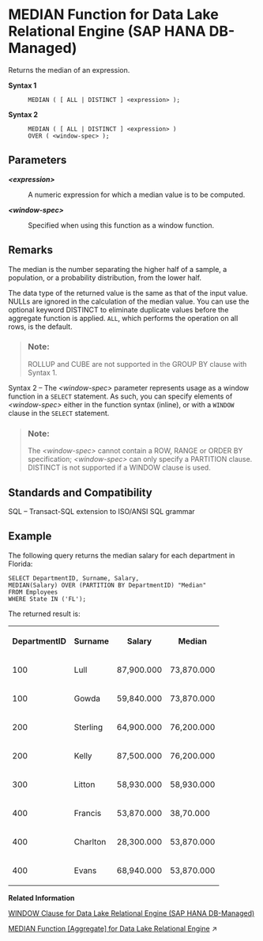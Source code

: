 <!-- loiod48698c99cd5450980130ce6dcd32356 -->

# MEDIAN Function for Data Lake Relational Engine \(SAP HANA DB-Managed\)

Returns the median of an expression.




<dl>
<dt><b>

Syntax 1

</b></dt>
<dd>

```
MEDIAN ( [ ALL | DISTINCT ] <expression> );
```



</dd><dt><b>

Syntax 2

</b></dt>
<dd>

```
MEDIAN ( [ ALL | DISTINCT ] <expression> )
OVER ( <window-spec> );
```



</dd>
</dl>



<a name="loiod48698c99cd5450980130ce6dcd32356__section_pzv_shn_vrb"/>

## Parameters


<dl>
<dt><b>

*<expression\>*

</b></dt>
<dd>

A numeric expression for which a median value is to be computed.



</dd><dt><b>

*<window-spec\>*

</b></dt>
<dd>

Specified when using this function as a window function.



</dd>
</dl>



<a name="loiod48698c99cd5450980130ce6dcd32356__section_crr_thn_vrb"/>

## Remarks

The median is the number separating the higher half of a sample, a population, or a probability distribution, from the lower half.

The data type of the returned value is the same as that of the input value. NULLs are ignored in the calculation of the median value. You can use the optional keyword DISTINCT to eliminate duplicate values before the aggregate function is applied. `ALL`, which performs the operation on all rows, is the default.

> ### Note:  
> ROLLUP and CUBE are not supported in the GROUP BY clause with Syntax 1.

Syntax 2 – The *<window-spec\>* parameter represents usage as a window function in a `SELECT` statement. As such, you can specify elements of *<window-spec\>* either in the function syntax \(inline\), or with a `WINDOW` clause in the `SELECT` statement.

> ### Note:  
> The *<window-spec\>* cannot contain a ROW, RANGE or ORDER BY specification; *<window-spec\>* can only specify a PARTITION clause. DISTINCT is not supported if a WINDOW clause is used.



<a name="loiod48698c99cd5450980130ce6dcd32356__section_vkh_yhn_vrb"/>

## Standards and Compatibility

SQL – Transact-SQL extension to ISO/ANSI SQL grammar



<a name="loiod48698c99cd5450980130ce6dcd32356__section_o2t_vhn_vrb"/>

## Example

The following query returns the median salary for each department in Florida:

```
SELECT DepartmentID, Surname, Salary,
MEDIAN(Salary) OVER (PARTITION BY DepartmentID) "Median"
FROM Employees
WHERE State IN ('FL');
```

The returned result is:


<table>
<tr>
<th valign="top" rowspan="1">

DepartmentID

</th>
<th valign="top" rowspan="1">

Surname

</th>
<th valign="top" rowspan="1">

Salary

</th>
<th valign="top" rowspan="1">

Median

</th>
</tr>
<tr>
<td valign="top" rowspan="1">

100

</td>
<td valign="top" rowspan="1">

Lull

</td>
<td valign="top" rowspan="1">

87,900.000

</td>
<td valign="top" rowspan="1">

73,870.000

</td>
</tr>
<tr>
<td valign="top" rowspan="1">

100

</td>
<td valign="top" rowspan="1">

Gowda

</td>
<td valign="top" rowspan="1">

59,840.000

</td>
<td valign="top" rowspan="1">

73,870.000

</td>
</tr>
<tr>
<td valign="top" rowspan="1">

200

</td>
<td valign="top" rowspan="1">

Sterling

</td>
<td valign="top" rowspan="1">

64,900.000

</td>
<td valign="top" rowspan="1">

76,200.000

</td>
</tr>
<tr>
<td valign="top" rowspan="1">

200

</td>
<td valign="top" rowspan="1">

Kelly

</td>
<td valign="top" rowspan="1">

87,500.000

</td>
<td valign="top" rowspan="1">

76,200.000

</td>
</tr>
<tr>
<td valign="top" rowspan="1">

300

</td>
<td valign="top" rowspan="1">

Litton

</td>
<td valign="top" rowspan="1">

58,930.000

</td>
<td valign="top" rowspan="1">

58,930.000

</td>
</tr>
<tr>
<td valign="top" rowspan="1">

400

</td>
<td valign="top" rowspan="1">

Francis

</td>
<td valign="top" rowspan="1">

53,870.000

</td>
<td valign="top" rowspan="1">

38,70.000

</td>
</tr>
<tr>
<td valign="top" rowspan="1">

400

</td>
<td valign="top" rowspan="1">

Charlton

</td>
<td valign="top" rowspan="1">

28,300.000

</td>
<td valign="top" rowspan="1">

53,870.000

</td>
</tr>
<tr>
<td valign="top" rowspan="1">

400

</td>
<td valign="top" rowspan="1">

Evans

</td>
<td valign="top" rowspan="1">

68,940.000

</td>
<td valign="top" rowspan="1">

53,870.000

</td>
</tr>
</table>

**Related Information**  


[WINDOW Clause for Data Lake Relational Engine \(SAP HANA DB-Managed\)](../030-sql-statements/window-clause-for-data-lake-relational-engine-sap-hana-db-managed-c83b61b.md "Defines all or part of a window for use with window functions such as AVG and RANK in a SELECT statement.")

[MEDIAN Function \[Aggregate\] for Data Lake Relational Engine](https://help.sap.com/viewer/19b3964099384f178ad08f2d348232a9/2023_4_QRC/en-US/a562edfc84f210159175c2831fabbd47.html "Returns the median of an expression.") :arrow_upper_right:

